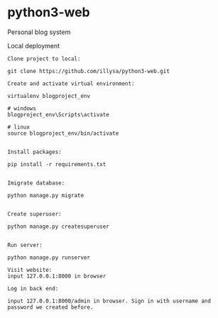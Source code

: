 # python3-web
Personal blog system

Local deployment 

    Clone project to local:

    git clone https://github.com/illysa/python3-web.git

    Create and activate virtual environment:

    virtualenv blogproject_env

    # windows
    blogproject_env\Scripts\activate

    # linux
    source blogproject_env/bin/activate


    Install packages:

    pip install -r requirements.txt

  
    Imigrate database:

    python manage.py migrate


    Create superuser:

    python manage.py createsuperuser


    Run server:

    python manage.py runserver

    Visit website:
    input 127.0.0.1:8000 in browser

    Log in back end:

    input 127.0.0.1:8000/admin in browser. Sign in with username and password we created before.
